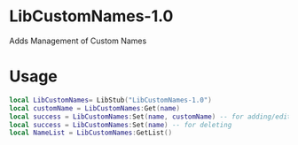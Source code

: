 # LibCustomNames-1.0
Adds Management of Custom Names
# Usage 
```lua
local LibCustomNames= LibStub("LibCustomNames-1.0")
local customName = LibCustomNames:Get(name)
local success = LibCustomNames:Set(name, customName) -- for adding/editing
local success = LibCustomNames:Set(name) -- for deleting
local NameList = LibCustomNames:GetList()
```
